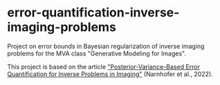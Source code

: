 # error-quantification-inverse-imaging-problems
Project on error bounds in Bayesian regularization of inverse imaging problems for the MVA class "Generative Modeling for Images".

This project is based on the article ["Posterior-Variance-Based Error Quantification for Inverse Problems in Imaging"](Posterior-Variance-Based%20Error%20Quantification%20for%20Inverse%20Problems%20in%20Imaging.pdf) (Narnhofer et al., 2022).